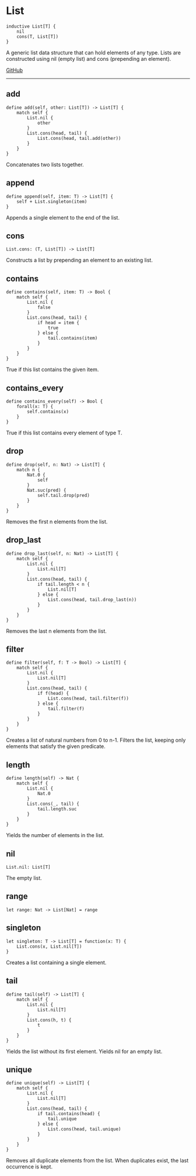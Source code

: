 # List

```acorn
inductive List[T] {
    nil
    cons(T, List[T])
}
```

A generic list data structure that can hold elements of any type.
Lists are constructed using nil (empty list) and cons (prepending an element).

[GitHub](https://github.com/acornprover/acornlib/blob/master/src/list.ac)

---
## add

```acorn
define add(self, other: List[T]) -> List[T] {
    match self {
        List.nil {
            other
        }
        List.cons(head, tail) {
            List.cons(head, tail.add(other))
        }
    }
}
```

Concatenates two lists together.
## append

```acorn
define append(self, item: T) -> List[T] {
    self + List.singleton(item)
}
```

Appends a single element to the end of the list.
## cons

```acorn
List.cons: (T, List[T]) -> List[T]
```

Constructs a list by prepending an element to an existing list.
## contains

```acorn
define contains(self, item: T) -> Bool {
    match self {
        List.nil {
            false
        }
        List.cons(head, tail) {
            if head = item {
                true
            } else {
                tail.contains(item)
            }
        }
    }
}
```

True if this list contains the given item.
## contains_every

```acorn
define contains_every(self) -> Bool {
    forall(x: T) {
        self.contains(x)
    }
}
```

True if this list contains every element of type T.
## drop

```acorn
define drop(self, n: Nat) -> List[T] {
    match n {
        Nat.0 {
            self
        }
        Nat.suc(pred) {
            self.tail.drop(pred)
        }
    }
}
```

Removes the first n elements from the list.
## drop_last

```acorn
define drop_last(self, n: Nat) -> List[T] {
    match self {
        List.nil {
            List.nil[T]
        }
        List.cons(head, tail) {
            if tail.length < n {
                List.nil[T]
            } else {
                List.cons(head, tail.drop_last(n))
            }
        }
    }
}
```

Removes the last n elements from the list.
## filter

```acorn
define filter(self, f: T -> Bool) -> List[T] {
    match self {
        List.nil {
            List.nil[T]
        }
        List.cons(head, tail) {
            if f(head) {
                List.cons(head, tail.filter(f))
            } else {
                tail.filter(f)
            }
        }
    }
}
```

Creates a list of natural numbers from 0 to n-1.
Filters the list, keeping only elements that satisfy the given predicate.
## length

```acorn
define length(self) -> Nat {
    match self {
        List.nil {
            Nat.0
        }
        List.cons(_, tail) {
            tail.length.suc
        }
    }
}
```

Yields the number of elements in the list.
## nil

```acorn
List.nil: List[T]
```

The empty list.
## range

```acorn
let range: Nat -> List[Nat] = range
```
## singleton

```acorn
let singleton: T -> List[T] = function(x: T) {
    List.cons(x, List.nil[T])
}
```

Creates a list containing a single element.
## tail

```acorn
define tail(self) -> List[T] {
    match self {
        List.nil {
            List.nil[T]
        }
        List.cons(h, t) {
            t
        }
    }
}
```

Yields the list without its first element.
Yields nil for an empty list.
## unique

```acorn
define unique(self) -> List[T] {
    match self {
        List.nil {
            List.nil[T]
        }
        List.cons(head, tail) {
            if tail.contains(head) {
                tail.unique
            } else {
                List.cons(head, tail.unique)
            }
        }
    }
}
```

Removes all duplicate elements from the list.
When duplicates exist, the last occurrence is kept.
